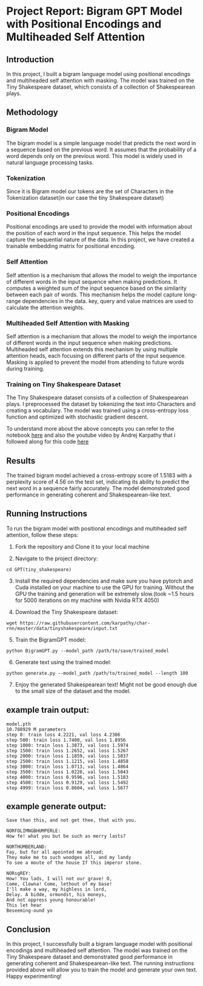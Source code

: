 # Project Report: Bigram GPT Model with Positional Encodings and Multiheaded Self Attention

## Introduction
In this project, I built a bigram language model using positional encodings and multiheaded self attention with masking. The model was trained on the Tiny Shakespeare dataset, which consists of a collection of Shakespearean plays.

## Methodology
### Bigram Model
The bigram model is a simple language model that predicts the next word in a sequence based on the previous word. It assumes that the probability of a word depends only on the previous word. This model is widely used in natural language processing tasks.

### Tokenization
Since it is Bigram model our tokens are the set of Characters in the Tokenization dataset(in our case the tiny Shakespeare dataset)

### Positional Encodings
Positional encodings are used to provide the model with information about the position of each word in the input sequence. This helps the model capture the sequential nature of the data. In this project, we have created a trainable embedding matrix for positional encoding.

### Self Attention
Self attention is a mechanism that allows the model to weigh the importance of different words in the input sequence when making predictions. It computes a weighted sum of the input sequence based on the similarity between each pair of words. This mechanism helps the model capture long-range dependencies in the data. key, query and value matrices are used to calculate the attention weights.

### Multiheaded Self Attention with Masking
Self attention is a mechanism that allows the model to weigh the importance of different words in the input sequence when making predictions. Multiheaded self attention extends this mechanism by using multiple attention heads, each focusing on different parts of the input sequence. Masking is applied to prevent the model from attending to future words during training.

### Training on Tiny Shakespeare Dataset
The Tiny Shakespeare dataset consists of a collection of Shakespearean plays. I preprocessed the dataset by tokenizing the text into Characters and creating a vocabulary. The model was trained using a cross-entropy loss function and optimized with stochastic gradient descent.

To understand more about the above concepts you can refer to the notebook [here](gpt.ipynb) and also the youtube video by Andrej Karpathy that i followed along for this code [here](https://www.youtube.com/watch?v=kCc8FmEb1nY)

## Results
The trained bigram model achieved a cross-entropy score of 1.5183 with a perplexity score of 4.56 on the test set, indicating its ability to predict the next word in a sequence fairly accurately. The model demonstrated good performance in generating coherent and Shakespearean-like text.

## Running Instructions
To run the bigram model with positional encodings and multiheaded self attention, follow these steps:

1. Fork the repository and Clone it to your local machine

2. Navigate to the project directory:
```
cd GPT(tiny_shakespeare)
```

3. Install the required dependencies and make sure you have pytorch and Cuda installed on your machine to use the GPU for training. Without the GPU the training and generation will be extremely slow.(took ~1.5 hours for 5000 iterations on my machine with Nvidia RTX 4050)

4. Download the Tiny Shakespeare dataset:
```
wget https://raw.githubusercontent.com/karpathy/char-rnn/master/data/tinyshakespeare/input.txt
```

5. Train the BigramGPT model:
```
python BigramGPT.py --model_path /path/to/save/trained_model
```

6. Generate text using the trained model:
```
python generate.py --model_path /path/to/trained_model --length 100
```

7. Enjoy the generated Shakespearean text! Might not be good enough due to the small size of the dataset and the model.

## example train output:
```
model.pth
10.788929 M parameters
step 0: train loss 4.2221, val loss 4.2306
step 500: train loss 1.7400, val loss 1.8956
step 1000: train loss 1.3873, val loss 1.5974
step 1500: train loss 1.2652, val loss 1.5267
step 2000: train loss 1.1859, val loss 1.5037
step 2500: train loss 1.1215, val loss 1.4858
step 3000: train loss 1.0713, val loss 1.4864
step 3500: train loss 1.0228, val loss 1.5043
step 4000: train loss 0.9596, val loss 1.5183
step 4500: train loss 0.9129, val loss 1.5492
step 4999: train loss 0.8604, val loss 1.5677
```
## example generate output:
```
Save than this, and not get thee, that with you.

NORFOLIMNGBHUMPERLE:
How fe! what you but be such as merry lasts?

NORTHUMBERLAND:
Fay, but for all apointed me abroad;
They make me to such woodges all, and my landy
To see a moute of the house If this imperor stone.

NORsgREY:
How! You lads, I will not our grave! O,
Come, Clowna! Come, lethout of my base!
I'll make a way, my highless in lord,
Delay. A bidde, ormondst, his moneys,
And not oppress young honourable!
This let hear
Beseeming-ound yo
```

## Conclusion
In this project, I successfully built a bigram language model with positional encodings and multiheaded self attention. The model was trained on the Tiny Shakespeare dataset and demonstrated good performance in generating coherent and Shakespearean-like text. The running instructions provided above will allow you to train the model and generate your own text. Happy experimenting!
